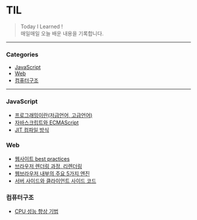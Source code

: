 # TIL

> Today I Learned !
> <br/>매일매일 오늘 배운 내용을 기록합니다.

---
### Categories

* [JavaScript](#JavaScript)
* [Web](#Web)
* [컴퓨터구조](#컴퓨터구조)


---

### JavaScript

- [프로그래밍이란(저급언어, 고급언어)](JavaScript/프로그래밍이란(저급언어와고급언어).md)
- [자바스크립트와 ECMAScript](JavaScript/자바스크립트&ECMAScript.md)
- [JIT 컴파일 방식](JavaScript/JIT컴파일.md)

### Web

- [웹사이트 best practices](Web/web-best-practices.md)
- [브라우저 렌더링 과정, 리렌더링](Web/browser-rendering.md)
- [웹브라우저 내부의 주요 5가지 엔진](Web/웹브라우저-내부-주요5가지엔진.md)
- [서버 사이드와 클라이언트 사이드 코드](Web/서버사이드-클라이언트사이드.md)

### 컴퓨터구조

- [CPU 성능 향상 기법](CS/computer-structure/05-CPU성능향상기법.md)
